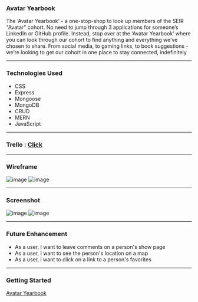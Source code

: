 ### Avatar Yearbook

The ‘Avatar Yearbook’ - a one-stop-shop to look up members of the SEIR "Avatar"  cohort. No need to jump through 3 applications for someone’s LinkedIn or GitHub profile. Instead, stop over at the ‘Avatar Yearbook’ where you can look through our cohort to find anything and everything we’ve chosen to share. From social media, to gaming links, to book suggestions - we’re looking to get our cohort in one place to stay connected, indefinitely

---

### Technologies Used
 - CSS
 - Express
 - Mongoose
 - MongoDB
 - CRUD
 - MERN
 - JavaScript

---

### Trello : [Click](https://trello.com/b/EJ9tLqtX/avatar-yearbook)

---

### Wireframe

![image](https://user-images.githubusercontent.com/104465292/175311921-1bf4a845-d5a5-4161-a592-eefd97ead6df.png)
![image](https://user-images.githubusercontent.com/104465292/175318966-17ef9ada-0005-45fc-92de-bae7419410ff.png)

---
### Screenshot

![image](https://user-images.githubusercontent.com/104465292/175374705-aa2d99bf-0ea8-43d4-85ec-317791371791.png)
![image](https://user-images.githubusercontent.com/104465292/175374836-35985d5e-4911-44b5-9c22-7cdb6be774dc.png)

---
### Future Enhancement

 - As a user, I want to leave comments on a person's show page
 - As a user, I want to see the person's location on a map
 - As a user, i want to click on a link to a person's favorites
 
---
 
 ### Getting Started
  [Avatar Yearbook](https://avatar-yearbook.netlify.app/)
